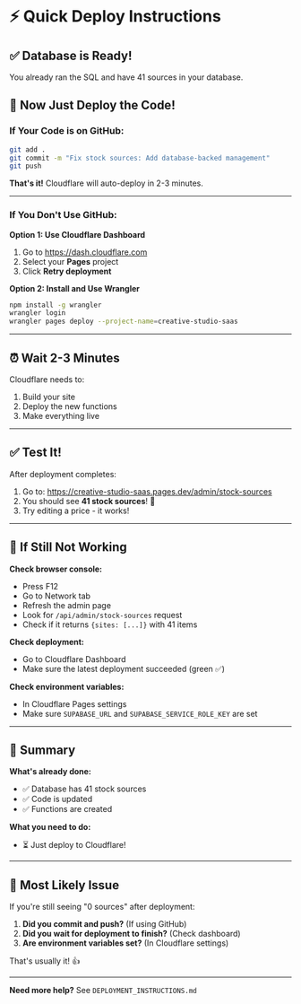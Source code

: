 # ⚡ Quick Deploy Instructions

## ✅ Database is Ready!
You already ran the SQL and have 41 sources in your database.

## 🚀 Now Just Deploy the Code!

### If Your Code is on GitHub:

```bash
git add .
git commit -m "Fix stock sources: Add database-backed management"
git push
```

**That's it!** Cloudflare will auto-deploy in 2-3 minutes.

---

### If You Don't Use GitHub:

**Option 1: Use Cloudflare Dashboard**
1. Go to https://dash.cloudflare.com
2. Select your **Pages** project
3. Click **Retry deployment**

**Option 2: Install and Use Wrangler**
```bash
npm install -g wrangler
wrangler login
wrangler pages deploy --project-name=creative-studio-saas
```

---

## ⏰ Wait 2-3 Minutes

Cloudflare needs to:
1. Build your site
2. Deploy the new functions
3. Make everything live

---

## ✅ Test It!

After deployment completes:

1. Go to: https://creative-studio-saas.pages.dev/admin/stock-sources
2. You should see **41 stock sources**! 🎉
3. Try editing a price - it works!

---

## 🐛 If Still Not Working

**Check browser console:**
- Press F12
- Go to Network tab
- Refresh the admin page
- Look for `/api/admin/stock-sources` request
- Check if it returns `{sites: [...]}` with 41 items

**Check deployment:**
- Go to Cloudflare Dashboard
- Make sure the latest deployment succeeded (green ✅)

**Check environment variables:**
- In Cloudflare Pages settings
- Make sure `SUPABASE_URL` and `SUPABASE_SERVICE_ROLE_KEY` are set

---

## 📝 Summary

**What's already done:**
- ✅ Database has 41 stock sources
- ✅ Code is updated
- ✅ Functions are created

**What you need to do:**
- ⏳ Just deploy to Cloudflare!

---

## 🎯 Most Likely Issue

If you're still seeing "0 sources" after deployment:

1. **Did you commit and push?** (If using GitHub)
2. **Did you wait for deployment to finish?** (Check dashboard)
3. **Are environment variables set?** (In Cloudflare settings)

That's usually it! 👍

---

**Need more help?** See `DEPLOYMENT_INSTRUCTIONS.md`

